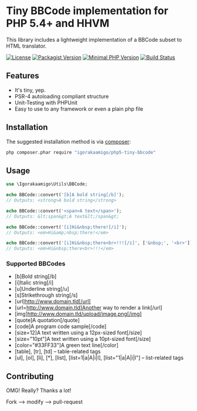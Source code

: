 # Tiny BBCode implementation for PHP 5.4+ and HHVM

This library includes a lightweight implementation of a BBCode subset to HTML translator.

[![License](https://img.shields.io/github/license/igorakaamigo/php5-tiny-bbcode.svg)](https://github.com/igorakaamigo/php5-tiny-bbcode/blob/master/LICENSE)
[![Packagist Version](https://img.shields.io/packagist/v/igorakaamigo/php5-tiny-bbcode.svg)](https://packagist.org/packages/igorakaamigo/php5-tiny-bbcode)
[![Minimal PHP Version](https://img.shields.io/packagist/php-v/igorakaamigo/php5-tiny-bbcode.svg)](http://php.net/downloads.php)
[![Build Status](https://img.shields.io/travis/igorakaamigo/php5-tiny-bbcode/master.svg)](https://travis-ci.org/igorakaamigo/php5-tiny-bbcode)

## Features

* It's tiny, yep.
* PSR-4 autoloading compliant structure
* Unit-Testing with PHPUnit
* Easy to use to any framework or even a plain php file

## Installation

The suggested installation method is via [composer](https://getcomposer.org/):

```sh
php composer.phar require "igorakaamigo/php5-tiny-bbcode"
```

## Usage

```php
use \Igorakaamigo\Utils\BBCode;

echo BBCode::convert('[b]A bold string[/b]');
// Outputs: <strong>A bold string</strong>

echo BBCode::convert('<span>A text</span>');
// Outputs: &lt;span&gt;A text&lt;/span&gt;

echo BBCode::convert('[i]Hi&nbsp;there![/i]');
// Outputs: <em>Hi&amp;nbsp;there!</em>

echo BBCode::convert('[i]Hi&nbsp;there<br>!!![/i]', ['&nbsp;', '<br>']);
// Outputs: <em>Hi&nbsp;there<br>!!!</em>
```

### Supported BBCodes

* [b]Bold string[/b]
* [i]Italic string[/i]
* [u]Underline string[/u]
* [s]Strikethrough string[/s]
* [url]http://www.domain.tld[/url]
* [url=http://www.domain.tld]Another way to render a link[/url]
* [img]http://www.domain.tld/upload/image.png[/img]
* [quote]A quotation[/quote]
* [code]A program code sample[/code]
* [size=12]A text written using a 12px-sized font[/size]
* [size="10pt"]A text written using a 10pt-sized font[/size]
* [color="#33FF33"]A green text line[/color]
* [table], [tr], [td] – table-related tags
* [ul], [ol], [li], [*], [list], [list=1|a|A|i|I], [list="1|a|A|i|I"] – list-related tags

## Contributing

OMG! Really? Thanks a lot!

Fork --> modify --> pull-request
